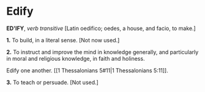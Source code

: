 # Edify

**ED'IFY**, _verb transitive_ \[Latin oedifico; oedes, a house, and facio, to make.\]

**1.** To build, in a literal sense. \[Not now used.\]

**2.** To instruct and improve the mind in knowledge generally, and particularly in moral and religious knowledge, in faith and holiness.

Edify one another. [[1 Thessalonians 5#11|1 Thessalonians 5:11]].

**3.** To teach or persuade. \[Not used.\]